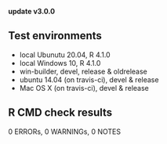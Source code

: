 **update v3.0.0**

## Test environments
* local Ubunutu 20.04, R 4.1.0
* local Windows 10, R 4.1.0
* win-builder, devel, release & oldrelease
* ubuntu 14.04 (on travis-ci), devel & release
* Mac OS X (on travis-ci), devel & release

## R CMD check results
0 ERRORs, 0 WARNINGs, 0 NOTES



